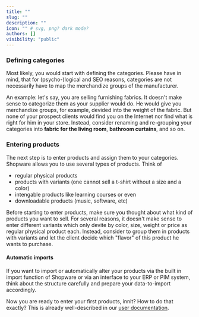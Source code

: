```yaml
---
title: ""
slug: ""
description: ""
icon: "" # svg, png? dark mode?
authors: []
visibility: "public"
---
```


### Defining categories

Most likely, you would start with defining the categories. Please have in mind, that for (psycho-)logical and SEO reasons, categories are not necessarily have to map the merchandize groups of the manufacturer.

An example: let's say, you are selling furnishing fabrics. It doesn't make sense to categorize them as your supplier would do. He would give you merchandize groups, for example, devided into the weight of the fabric. But none of your prospect clients would find you on the Internet nor find what is right for him in your store. Instead, consider renaming and re-grouping your categories into **fabric for the living room**, **bathroom curtains**, and so on.

### Entering products

The next step is to enter products and assign them to your categories. Shopware allows you to use several types of products. Think of

* regular physical products
* products with variants (one cannot sell a t-shirt without a size and a color)
* intengable products like learning courses or even
* downloadable products (music, software, etc)

Before starting to enter products, make sure you thought about what kind of products you want to sell. For several reasons, it doesn't make sense to enter different variants which only devite by color, size, weight or price as regular physical product each. Instead, consider to group them in products with variants and let the client decide which "flavor" of this product he wants to purchase.

#### Automatic imports

If you want to import or automatically alter your products via the built in import function of Shopware or via an interface to your ERP or PIM system, think about the structure carefully and prepare your data-to-import accordingly.

Now you are ready to enter your first products, innit? How to do that exactly? This is already well-described in our [user documentation](https://docs.shopware.com/en/shopware-6-en/catalogues).
